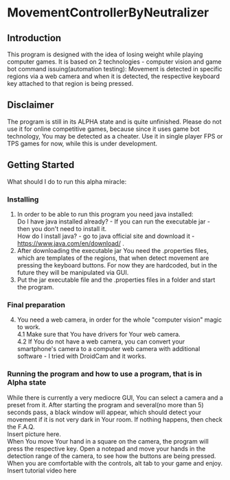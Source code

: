 # MovementControllerByNeutralizer

## Introduction
This program is designed with the idea of losing weight while playing computer games. It is based on 2 technologies - computer vision and game bot command issuing(automation testing): Movement is detected in specific regions via a web camera and when it is detected, the respective keyboard key attached to that region is being pressed.
## Disclaimer
The program is still in its ALPHA state and is quite unfinished. Please do not use it for online competitive games, because since it uses game bot technology, You may be detected as a cheater. Use it in single player FPS or TPS games for now, while this is under development.
## Getting Started
What should I do to run this alpha miracle:
### Installing
1. In order to be able to run this program you need java installed: <br>
Do I have java installed already? - If you can run the executable jar - then you don't need to install it.<br>
How do I install java? - go to java official site and download it - https://www.java.com/en/download/ . <br>
2. After downloading the executable jar You need the .properties files, which are templates of the regions, that when detect movement are pressing the keyboard buttons. For now they are hardcoded, but in the future they will be manipulated via GUI.
3. Put the jar executable file and the .properties files in a folder and start the program.
### Final preparation
4. You need a web camera, in order for the whole "computer vision" magic to work.<br>
4.1 Make sure that You have drivers for Your web camera.<br>
4.2 If You do not have a web camera, you can convert your smartphone's camera to a computer web camera with additional software - I tried with DroidCam and it works.
### Running the program and how to use a program, that is in Alpha state
While there is currently a very mediocre GUI, You can select a camera and a preset from it. After starting the program and several(no more than 5) seconds pass, a black window will appear, which should detect your movement if it is not very dark in Your room. If nothing happens, then check the F.A.Q. <br>
Insert picture here.<br>
When You move Your hand in a square on the camera, the program will press the respective key. Open a notepad and move your hands in the detection range of the camera, to see how the buttons are being pressed.<br>
When you are comfortable with the controls, alt tab to your game and enjoy.<br>
Insert tutorial video here<br>
